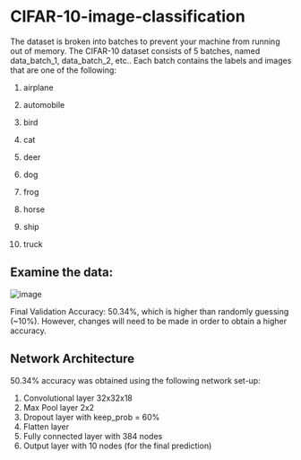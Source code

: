 # CIFAR-10-image-classification

The dataset is broken into batches to prevent your machine from running out of memory. The CIFAR-10 dataset consists of 5 batches, named data_batch_1, data_batch_2, etc.. Each batch contains the labels and images that are one of the following:

1. airplane

2. automobile

3. bird

4. cat

5. deer

6. dog

7. frog

8. horse

9. ship

10. truck

## Examine the data:

![image](https://cloud.githubusercontent.com/assets/24555661/25315870/b5639bda-2819-11e7-824f-69592c8f75f7.png)

Final Validation Accuracy: 50.34%, which is higher than randomly guessing (~10%). However, changes will need to be made in order to obtain a higher accuracy.

## Network Architecture
50.34% accuracy was obtained using the following network set-up:

1. Convolutional layer 32x32x18
2. Max Pool layer 2x2
3. Dropout layer with keep_prob = 60%
4. Flatten layer
5. Fully connected layer with 384 nodes
6. Output layer with 10 nodes (for the final prediction)
